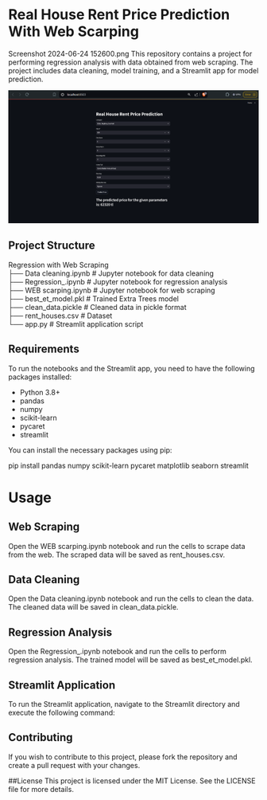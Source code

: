 # Real House Rent Price Prediction With Web Scarping
Screenshot 2024-06-24 152600.png
This repository contains a project for performing regression analysis with data obtained from web scraping. The project includes data cleaning, model training, and a Streamlit app for model prediction.

![Project Overview](Screenshot%202024-06-24%20152600.png)

## Project Structure

Regression with Web Scraping<br>
├── Data cleaning.ipynb # Jupyter notebook for data cleaning <br>
├── Regression_.ipynb # Jupyter notebook for regression analysis<br>
├── WEB scarping.ipynb # Jupyter notebook for web scraping<br>
├── best_et_model.pkl # Trained Extra Trees model<br>
├── clean_data.pickle # Cleaned data in pickle format<br>
├── rent_houses.csv # Dataset<br>
└── app.py # Streamlit application script

## Requirements

To run the notebooks and the Streamlit app, you need to have the following packages installed:

- Python 3.8+
- pandas
- numpy
- scikit-learn
- pycaret
- streamlit

You can install the necessary packages using pip:

pip install pandas numpy scikit-learn pycaret matplotlib seaborn streamlit

# Usage

## Web Scraping
Open the WEB scarping.ipynb notebook and run the cells to scrape data from the web. The scraped data will be saved as rent_houses.csv.

## Data Cleaning
Open the Data cleaning.ipynb notebook and run the cells to clean the data. The cleaned data will be saved in clean_data.pickle.

## Regression Analysis
Open the Regression_.ipynb notebook and run the cells to perform regression analysis. The trained model will be saved as best_et_model.pkl.

## Streamlit Application
To run the Streamlit application, navigate to the Streamlit directory and execute the following command:

## Contributing
If you wish to contribute to this project, please fork the repository and create a pull request with your changes.

##License
This project is licensed under the MIT License. See the LICENSE file for more details.
